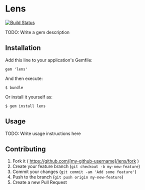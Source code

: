 # Lens

[![Build Status](https://travis-ci.org/lenshq/lens_client.svg?branch=master)](https://travis-ci.org/lenshq/lens_client)

TODO: Write a gem description

## Installation

Add this line to your application's Gemfile:

    gem 'lens'

And then execute:

    $ bundle

Or install it yourself as:

    $ gem install lens

## Usage

TODO: Write usage instructions here

## Contributing

1. Fork it ( https://github.com/[my-github-username]/lens/fork )
2. Create your feature branch (`git checkout -b my-new-feature`)
3. Commit your changes (`git commit -am 'Add some feature'`)
4. Push to the branch (`git push origin my-new-feature`)
5. Create a new Pull Request
